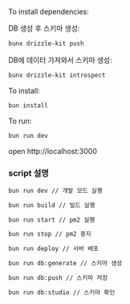 To install dependencies:

DB 생성 후 스키마 생성:

```sh
bunx drizzle-kit push
```

DB에 데이터 가져와서 스키마 생성:

```sh
bunx drizzle-kit introspect
```

To install:

```sh
bun install
```

To run:

```sh
bun run dev
```

open http://localhost:3000

### script 설명

```sh # 개발 모드 실행
bun run dev // 개발 모드 실행
```

```sh # 빌드 실행
bun run build // 빌드 실행
```

```sh # pm2 실행
bun run start // pm2 실행
```

```sh # pm2 중지
bun run stop // pm2 중지
```

```sh # 서버 배포
bun run deploy // 서버 배포
```

```sh # 스키마 생성
bun run db:generate // 스키마 생성
```

```sh # 스키마 저장
bun run db:push // 스키마 저장
```

```sh # 스키마 확인
bun run db:studio // 스키마 확인
```
